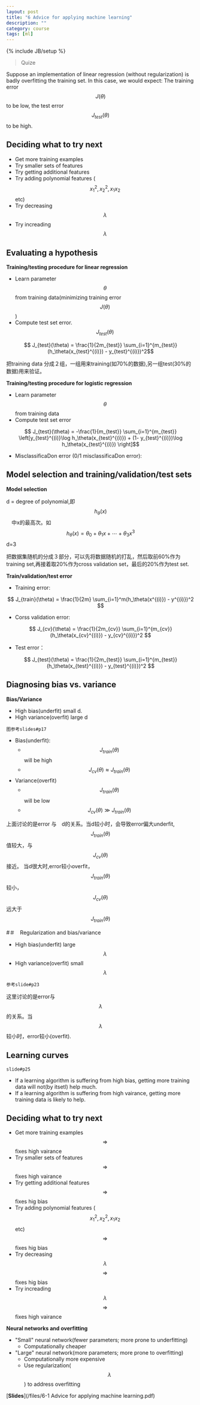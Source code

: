 ```yaml
---
layout: post
title: "6 Advice for applying machine learning"
description: ""
category: course 
tags: [ml]
---
```

{% include JB/setup %}

>Quize

Suppose an implementation of linear regression (without regularization) is badly overfitting the training set. In this case, we would expect: The training error $$ J(\theta) $$ to be low, the test error $$ J_{test}(\theta) $$ to be high.

## Deciding what to try next

* Get more training examples
* Try smaller sets of features
* Try getting additional features
* Try adding polynomial features ($$ x_1^2, x_2^2,x_1x_2 $$ etc)
* Try decreasing $$ \lambda $$
* Try increading $$ \lambda $$

## Evaluating a hypothesis

**Training/testing procedure for linear regression**

* Learn parameter $$ \theta $$ from training data(minimizing training error $$ J(\theta) $$)
* Compute test set error.$$ J_{test}(\theta) $$

$$ J_{test}(\theta) = \frac{1}{2m_{test}} \sum_{i=1}^{m_{test}}(h_\theta(x_{test}^{(i)}) - y_{test}^{(i)})^2$$

把training data 分成２组，一组用来training(如70%的数据),另一组test(30%的数据)用来验证。

**Training/testing procedure for	logistic regression**	
  
* Learn	parameter $$\theta$$ from training	data
* Compute test set error

$$ J_{test}(\theta) = -\frac{1}{m_{test}} \sum_{i=1}^{m_{test}} \left[y_{test}^{(i)}\log h_\theta(x_{test}^{(i)}) + (1- y_{test}^{(i)})\log h_\theta(x_{test}^{(i)}) \right]$$

* MisclassificaDon error (0/1 misclassificaDon error):
 
## Model selection and training/validation/test sets

**Model selection**

d = degree of polynomial,即 $$　h_\theta(x) $$　中x的最高次。如 $$ h_\theta(x) = \theta_0 + \theta_1x + \cdots + \theta_3x^3 $$ d=3

把数据集随机的分成３部分，可以先将数据随机的打乱，然后取前60%作为training set,再接着取20%作为cross validation set，最后的20%作为test set.

**Train/validation/test error**

* Training error:

$$ J_{train}(\theta) = \frac{1}{2m} \sum_{i=1}^m(h_\theta(x^{(i)}) - y^{(i)})^2  $$

* Corss validation error:

$$ J_{cv}(\theta) = \frac{1}{2m_{cv}} \sum_{i=1}^{m_{cv}}(h_\theta(x_{cv}^{(i)}) - y_{cv}^{(i)})^2 $$

* Test error：

$$ J_{test}(\theta) = \frac{1}{2m_{test}} \sum_{i=1}^{m_{test}}(h_\theta(x_{test}^{(i)}) - y_{test}^{(i)})^2 $$

## Diagnosing bias vs. variance

**Bias/Variance**

* High bias(underfit) small d.
* High variance(overfit) large d

`图参考slides#p17`

* Bias(underfit):
    * $$ J_{train}(\theta) $$ will be high
    * $$ J_{cv}(\theta) \approx  J_{train}(\theta) $$
* Variance(overfit)
    * $$ J_{train}(\theta) $$ will be low
    * $$ J_{cv}(\theta) \gg  J_{train}(\theta) $$

上面讨论的是error 与　d的关系。当d较小时，会导致error偏大underfit,　$$J_{train}(\theta) $$值较大，与$$J_{cv}(\theta) $$接近。
当d很大时,error较小overfit，$$J_{train}(\theta) $$较小，$$J_{cv}(\theta) $$远大于$$J_{train}(\theta) $$

#＃　Regularization and bias/variance

* High bias(underfit) large $$ \lambda $$
* High variance(overfit) small $$ \lambda $$

`参考slide#p23`

这里讨论的是error与$$\lambda$$的关系。当$$\lambda$$较小时，error较小(overfit).

## Learning curves

`slide#p25`

* If a learning algorithm is suffering from high bias, getting more training data will not(by itsetl) help much.
* If a learning algorithm is suffering from high vairance, getting more training data is likely to help.

## Deciding what to try next

* Get more training examples $$ \Rightarrow  $$ fixes high vairance
* Try smaller sets of features $$ \Rightarrow  $$ fixes high vairance
* Try getting additional features $$ \Rightarrow  $$ fixes hig bias
* Try adding polynomial features ($$ x_1^2, x_2^2,x_1x_2 $$ etc) $$ \Rightarrow  $$ fixes hig bias
* Try decreasing $$ \lambda $$ $$ \Rightarrow  $$ fixes hig bias
* Try increading $$ \lambda $$ $$ \Rightarrow  $$ fixes high vairance

**Neural networks and overfitting**

* "Small" neural network(fewer parameters; more prone to underfitting) 
    * Computationally cheaper
* "Large" neural network(more parameters; more prone to overfitting) 
    * Computationally more expensive
    * Use regularization($$ \lambda $$) to address overfitting

[**Slides**](/files/6-1 Advice for applying machine learning.pdf)
